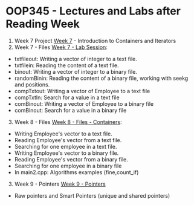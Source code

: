 # OOP345 - Lectures and Labs after Reading Week

1. Week 7 Project [Week 7][1] - Introduction to Containers and Iterators
2. Week 7 - Files [Week 7 - Lab Session][2]:
  * txtfileout: Writing a vector of integer to a text file.
  * txtfilein: Reading the content of a text file.
  * binout: Writing a vector of integer to a binary file.
  * randomBinin: Reading the content of a binary file, working with seekg and positions.
  * compTxtout: Writing a vector of Employee to a text file
  * compTxtIn: Search for a value in a text file
  * comBinout: Writing a vector of Employee to a binary file
  * comBinout: Search for a value in a binary file
3. Week 8 - Files [Week 8 - Files - Containers][3]:
  * Writing Employee's vector to a text file.
  * Reading Employee's vector from a text file.
  * Searching for one employee in a text file.
  * Writing Employee's vector to a binary file.
  * Reading Employee's vector from a binary file.
  * Searching for one employee in a binary file
  * In main2.cpp: Algorithms examples (fine,count_if)
3. Week 9 - Pointers [Week 9 - Pointers][4]
  * Raw pointers and Smart Pointers (unique and shared pointers)



   
[1]: https://github.com/RaniaArbash/OOP345-NRB-W25/tree/main/Week7          
[2]: https://github.com/RaniaArbash/OOP345-NRB-W25/tree/main/Week7-Files          
[3]: https://github.com/RaniaArbash/OOP345-NRB-W25/tree/main/Week8-Files%20-%20Containers
[4]: https://github.com/RaniaArbash/OOP345-NRB-W25/tree/main/Week%209%20-%20Pointers
